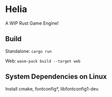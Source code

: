 # Helia

A WIP Rust Game Engine!

## Build

Standalone: `cargo run`

Web: `wasm-pack build --target web`

## System Dependencies on Linux

Install cmake, fontconfig*, libfontconfig1-dev.
